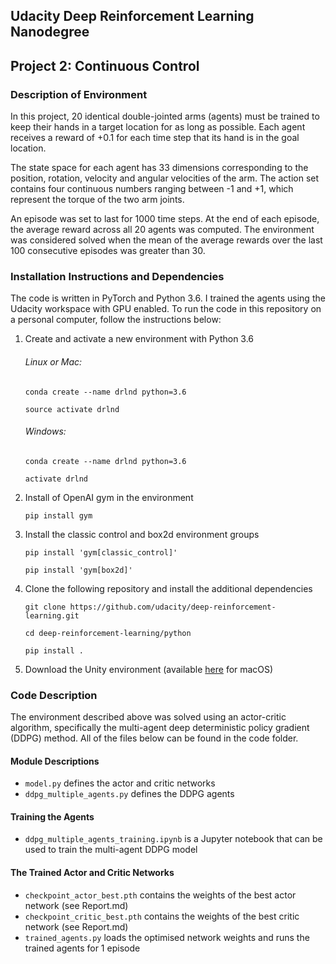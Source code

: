 ## Udacity Deep Reinforcement Learning Nanodegree 
## Project 2: Continuous Control

### Description of Environment

In this project, 20 identical double-jointed arms (agents) must be trained to keep their hands in a target location for as long as possible. Each agent receives a reward of +0.1 for each time step that its hand is in the goal location. 

The state space for each agent has 33 dimensions corresponding to the position, rotation, velocity and angular velocities of the arm. The action set contains four continuous numbers ranging between -1 and +1, which represent the torque of the two arm joints. 

An episode was set to last for 1000 time steps. At the end of each episode, the average reward across all 20 agents was computed. The environment was considered solved when the mean of the average rewards over the last 100 consecutive episodes was greater than 30.


### Installation Instructions and Dependencies

The code is written in PyTorch and Python 3.6. I trained the agents using the Udacity workspace with GPU enabled. To run the code in this repository on a personal computer, follow the instructions below:

1. Create and activate a new environment with Python 3.6
    
   ###### Linux or Mac:
   
    `conda create --name drlnd python=3.6`
    
    `source activate drlnd`

   ###### Windows:

    `conda create --name drlnd python=3.6`
    
    `activate drlnd`

1. Install of OpenAI gym in the environment

   `pip install gym`
 
1. Install the classic control and box2d environment groups

   `pip install 'gym[classic_control]'`
   
   `pip install 'gym[box2d]'`

1. Clone the following repository and install the additional dependencies

   `git clone https://github.com/udacity/deep-reinforcement-learning.git`
   
   `cd deep-reinforcement-learning/python`
   
   `pip install .`

1. Download the Unity environment (available [here](https://s3-us-west-1.amazonaws.com/udacity-drlnd/P2/Reacher/Reacher.app.zip) for macOS)


### Code Description

The environment described above was solved using an actor-critic algorithm, specifically the multi-agent deep deterministic policy gradient (DDPG) method. All of the files below can be found in the code folder.

#### Module Descriptions

- `model.py` defines the actor and critic networks
- `ddpg_multiple_agents.py` defines the DDPG agents

#### Training the Agents

- `ddpg_multiple_agents_training.ipynb` is a Jupyter notebook that can be used to train the multi-agent DDPG model

#### The Trained Actor and Critic Networks

- `checkpoint_actor_best.pth` contains the weights of the best actor network (see Report.md)
- `checkpoint_critic_best.pth` contains the weights of the best critic network (see Report.md)
- `trained_agents.py` loads the optimised network weights and runs the trained agents for 1 episode

   

